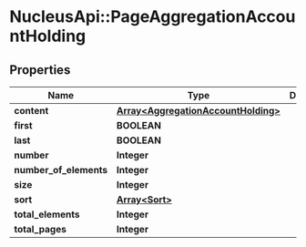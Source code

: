 # NucleusApi::PageAggregationAccountHolding

## Properties
Name | Type | Description | Notes
------------ | ------------- | ------------- | -------------
**content** | [**Array&lt;AggregationAccountHolding&gt;**](AggregationAccountHolding.md) |  | [optional] 
**first** | **BOOLEAN** |  | [optional] 
**last** | **BOOLEAN** |  | [optional] 
**number** | **Integer** |  | [optional] 
**number_of_elements** | **Integer** |  | [optional] 
**size** | **Integer** |  | [optional] 
**sort** | [**Array&lt;Sort&gt;**](Sort.md) |  | [optional] 
**total_elements** | **Integer** |  | [optional] 
**total_pages** | **Integer** |  | [optional] 


